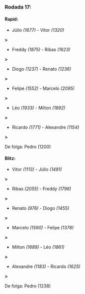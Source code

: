 ### Rodada 17:

#### Rapid:

* Júlio *(1677)*     -     Vitor *(1320)*

 **>** 
* Freddy *(1875)*     -     Ribas *(1623)*

 **>** 
* Diogo *(1237)*     -     Renato *(1236)*

 **>** 
* Felipe *(1552)*     -     Marcelo *(2095)*

 **>** 
* Léo *(1933)*     -     Milton *(1892)*

 **>** 
* Ricardo *(1771)*     -     Alexandre *(1154)*

 **>** 

De folga: Pedro (1200)

#### Blitz:

* Vitor *(1113)*     -     Júlio *(1481)*

 **>** 
* Ribas *(2055)*     -     Freddy *(1796)*

 **>** 
* Renato *(976)*     -     Diogo *(1455)*

 **>** 
* Marcelo *(1590)*     -     Felipe *(1378)*

 **>** 
* Milton *(1689)*     -     Léo *(1861)*

 **>** 
* Alexandre *(1183)*     -     Ricardo *(1625)*

 **>** 

De folga: Pedro (1238)

